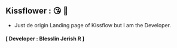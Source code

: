 ## Kissflower : 😘 🌺 
- Just de origin Landing page of Kissflow but I am the Developer.
#### **[ Developer : Blesslin Jerish R ]**
